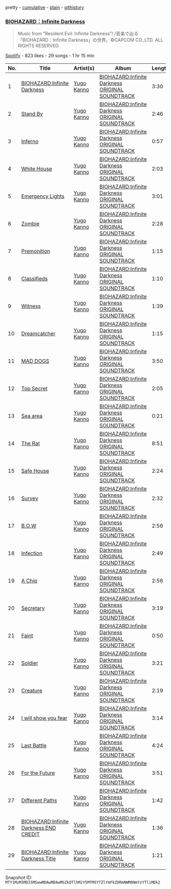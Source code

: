 pretty - [cumulative](/playlists/cumulative/37i9dQZF1DX6Iuzrmmm3ml.md) - [plain](/playlists/plain/37i9dQZF1DX6Iuzrmmm3ml) - [githistory](https://github.githistory.xyz/mackorone/spotify-playlist-archive/blob/main/playlists/plain/37i9dQZF1DX6Iuzrmmm3ml)

### [BIOHAZARD：Infinite Darkness](https://open.spotify.com/playlist/37i9dQZF1DX6Iuzrmmm3ml)

> Music from "Resident Evil: Infinite Darkness"! /音楽で辿る「BIOHAZARD：Infinite Darkness」の世界。©CAPCOM CO.,LTD\. ALL RIGHTS RESERVED.

[Spotify](https://open.spotify.com/user/spotify) - 823 likes - 29 songs - 1 hr 15 min

| No. | Title | Artist(s) | Album | Length |
|---|---|---|---|---|
| 1 | [BIOHAZARD:Infinite Darkness](https://open.spotify.com/track/5tU3rjMuqbXvReS3poiSwN) | [Yugo Kanno](https://open.spotify.com/artist/56DDzGJXY0xndL9wu9aHUD) | [BIOHAZARD:Infinite Darkness ORIGINAL SOUNDTRACK](https://open.spotify.com/album/1Nb3QiFyoBK7p0n3v1I4yZ) | 3:30 |
| 2 | [Stand By](https://open.spotify.com/track/2ysByEm0ZVyyMTtvrsIUFq) | [Yugo Kanno](https://open.spotify.com/artist/56DDzGJXY0xndL9wu9aHUD) | [BIOHAZARD:Infinite Darkness ORIGINAL SOUNDTRACK](https://open.spotify.com/album/1Nb3QiFyoBK7p0n3v1I4yZ) | 2:46 |
| 3 | [Inferno](https://open.spotify.com/track/3XtE3yukRAUU1TUxC6nOq3) | [Yugo Kanno](https://open.spotify.com/artist/56DDzGJXY0xndL9wu9aHUD) | [BIOHAZARD:Infinite Darkness ORIGINAL SOUNDTRACK](https://open.spotify.com/album/1Nb3QiFyoBK7p0n3v1I4yZ) | 0:57 |
| 4 | [White House](https://open.spotify.com/track/4VDT7Wm9egZIYMBjiaVqIq) | [Yugo Kanno](https://open.spotify.com/artist/56DDzGJXY0xndL9wu9aHUD) | [BIOHAZARD:Infinite Darkness ORIGINAL SOUNDTRACK](https://open.spotify.com/album/1Nb3QiFyoBK7p0n3v1I4yZ) | 2:03 |
| 5 | [Emergency Lights](https://open.spotify.com/track/5jt8Wlktd4XRqJzaFpuO79) | [Yugo Kanno](https://open.spotify.com/artist/56DDzGJXY0xndL9wu9aHUD) | [BIOHAZARD:Infinite Darkness ORIGINAL SOUNDTRACK](https://open.spotify.com/album/1Nb3QiFyoBK7p0n3v1I4yZ) | 3:01 |
| 6 | [Zombie](https://open.spotify.com/track/6oiMXKcO7gqVnMq9ICczdB) | [Yugo Kanno](https://open.spotify.com/artist/56DDzGJXY0xndL9wu9aHUD) | [BIOHAZARD:Infinite Darkness ORIGINAL SOUNDTRACK](https://open.spotify.com/album/1Nb3QiFyoBK7p0n3v1I4yZ) | 2:28 |
| 7 | [Premonition](https://open.spotify.com/track/5X0huSv9M6oMf2ng93uXs6) | [Yugo Kanno](https://open.spotify.com/artist/56DDzGJXY0xndL9wu9aHUD) | [BIOHAZARD:Infinite Darkness ORIGINAL SOUNDTRACK](https://open.spotify.com/album/1Nb3QiFyoBK7p0n3v1I4yZ) | 1:15 |
| 8 | [Classifieds](https://open.spotify.com/track/7aMpYVy2R8b0GucASHhDnD) | [Yugo Kanno](https://open.spotify.com/artist/56DDzGJXY0xndL9wu9aHUD) | [BIOHAZARD:Infinite Darkness ORIGINAL SOUNDTRACK](https://open.spotify.com/album/1Nb3QiFyoBK7p0n3v1I4yZ) | 1:10 |
| 9 | [Witness](https://open.spotify.com/track/3YFysav7ev19PkL83EKZrG) | [Yugo Kanno](https://open.spotify.com/artist/56DDzGJXY0xndL9wu9aHUD) | [BIOHAZARD:Infinite Darkness ORIGINAL SOUNDTRACK](https://open.spotify.com/album/1Nb3QiFyoBK7p0n3v1I4yZ) | 1:39 |
| 10 | [Dreamcatcher](https://open.spotify.com/track/1EX0RLIRknl5jSawQKYAsq) | [Yugo Kanno](https://open.spotify.com/artist/56DDzGJXY0xndL9wu9aHUD) | [BIOHAZARD:Infinite Darkness ORIGINAL SOUNDTRACK](https://open.spotify.com/album/1Nb3QiFyoBK7p0n3v1I4yZ) | 1:15 |
| 11 | [MAD DOGS](https://open.spotify.com/track/5sC5oVGIocFGLSs4h4ijUY) | [Yugo Kanno](https://open.spotify.com/artist/56DDzGJXY0xndL9wu9aHUD) | [BIOHAZARD:Infinite Darkness ORIGINAL SOUNDTRACK](https://open.spotify.com/album/1Nb3QiFyoBK7p0n3v1I4yZ) | 3:50 |
| 12 | [Top Secret](https://open.spotify.com/track/4HHkao4bmNXTRSxPt3llf7) | [Yugo Kanno](https://open.spotify.com/artist/56DDzGJXY0xndL9wu9aHUD) | [BIOHAZARD:Infinite Darkness ORIGINAL SOUNDTRACK](https://open.spotify.com/album/1Nb3QiFyoBK7p0n3v1I4yZ) | 2:05 |
| 13 | [Sea area](https://open.spotify.com/track/1XprRyhuDsBcAo6KvAU4o9) | [Yugo Kanno](https://open.spotify.com/artist/56DDzGJXY0xndL9wu9aHUD) | [BIOHAZARD:Infinite Darkness ORIGINAL SOUNDTRACK](https://open.spotify.com/album/1Nb3QiFyoBK7p0n3v1I4yZ) | 0:21 |
| 14 | [The Rat](https://open.spotify.com/track/63ufX68Rput1FSoEFECOE0) | [Yugo Kanno](https://open.spotify.com/artist/56DDzGJXY0xndL9wu9aHUD) | [BIOHAZARD:Infinite Darkness ORIGINAL SOUNDTRACK](https://open.spotify.com/album/1Nb3QiFyoBK7p0n3v1I4yZ) | 8:51 |
| 15 | [Safe House](https://open.spotify.com/track/6EgjeCHJCiONQAqmeXKGCI) | [Yugo Kanno](https://open.spotify.com/artist/56DDzGJXY0xndL9wu9aHUD) | [BIOHAZARD:Infinite Darkness ORIGINAL SOUNDTRACK](https://open.spotify.com/album/1Nb3QiFyoBK7p0n3v1I4yZ) | 2:24 |
| 16 | [Survey](https://open.spotify.com/track/7KjODExWTt1Z454B2sb0dj) | [Yugo Kanno](https://open.spotify.com/artist/56DDzGJXY0xndL9wu9aHUD) | [BIOHAZARD:Infinite Darkness ORIGINAL SOUNDTRACK](https://open.spotify.com/album/1Nb3QiFyoBK7p0n3v1I4yZ) | 2:32 |
| 17 | [B.O.W](https://open.spotify.com/track/4Y6HNffR7TsOgPxyKwu2ig) | [Yugo Kanno](https://open.spotify.com/artist/56DDzGJXY0xndL9wu9aHUD) | [BIOHAZARD:Infinite Darkness ORIGINAL SOUNDTRACK](https://open.spotify.com/album/1Nb3QiFyoBK7p0n3v1I4yZ) | 2:56 |
| 18 | [Infection](https://open.spotify.com/track/76vsbzQCGWiZzvFmZ6iA4D) | [Yugo Kanno](https://open.spotify.com/artist/56DDzGJXY0xndL9wu9aHUD) | [BIOHAZARD:Infinite Darkness ORIGINAL SOUNDTRACK](https://open.spotify.com/album/1Nb3QiFyoBK7p0n3v1I4yZ) | 2:49 |
| 19 | [A Chip](https://open.spotify.com/track/3dUydacuHhkicYu7JIH9wQ) | [Yugo Kanno](https://open.spotify.com/artist/56DDzGJXY0xndL9wu9aHUD) | [BIOHAZARD:Infinite Darkness ORIGINAL SOUNDTRACK](https://open.spotify.com/album/1Nb3QiFyoBK7p0n3v1I4yZ) | 2:56 |
| 20 | [Secretary](https://open.spotify.com/track/2oZYKsU9q8XL6dNFqCNMM6) | [Yugo Kanno](https://open.spotify.com/artist/56DDzGJXY0xndL9wu9aHUD) | [BIOHAZARD:Infinite Darkness ORIGINAL SOUNDTRACK](https://open.spotify.com/album/1Nb3QiFyoBK7p0n3v1I4yZ) | 3:19 |
| 21 | [Faint](https://open.spotify.com/track/0GUoPHrlGxo8TdlM6ajm08) | [Yugo Kanno](https://open.spotify.com/artist/56DDzGJXY0xndL9wu9aHUD) | [BIOHAZARD:Infinite Darkness ORIGINAL SOUNDTRACK](https://open.spotify.com/album/1Nb3QiFyoBK7p0n3v1I4yZ) | 0:50 |
| 22 | [Soldier](https://open.spotify.com/track/5GwcrlSdtEWUBshGCcV8O1) | [Yugo Kanno](https://open.spotify.com/artist/56DDzGJXY0xndL9wu9aHUD) | [BIOHAZARD:Infinite Darkness ORIGINAL SOUNDTRACK](https://open.spotify.com/album/1Nb3QiFyoBK7p0n3v1I4yZ) | 3:21 |
| 23 | [Creature](https://open.spotify.com/track/24yo9RnbT9Z5zDQbGwL2ai) | [Yugo Kanno](https://open.spotify.com/artist/56DDzGJXY0xndL9wu9aHUD) | [BIOHAZARD:Infinite Darkness ORIGINAL SOUNDTRACK](https://open.spotify.com/album/1Nb3QiFyoBK7p0n3v1I4yZ) | 2:19 |
| 24 | [I will show you fear](https://open.spotify.com/track/5CfGDsFOtFnXEGVvkYfedO) | [Yugo Kanno](https://open.spotify.com/artist/56DDzGJXY0xndL9wu9aHUD) | [BIOHAZARD:Infinite Darkness ORIGINAL SOUNDTRACK](https://open.spotify.com/album/1Nb3QiFyoBK7p0n3v1I4yZ) | 3:14 |
| 25 | [Last Battle](https://open.spotify.com/track/1Mgg9mhOk0Y3dm7uFFKshI) | [Yugo Kanno](https://open.spotify.com/artist/56DDzGJXY0xndL9wu9aHUD) | [BIOHAZARD:Infinite Darkness ORIGINAL SOUNDTRACK](https://open.spotify.com/album/1Nb3QiFyoBK7p0n3v1I4yZ) | 4:24 |
| 26 | [For the Future](https://open.spotify.com/track/4lgJUHt7o55cyDEBGI7fPu) | [Yugo Kanno](https://open.spotify.com/artist/56DDzGJXY0xndL9wu9aHUD) | [BIOHAZARD:Infinite Darkness ORIGINAL SOUNDTRACK](https://open.spotify.com/album/1Nb3QiFyoBK7p0n3v1I4yZ) | 3:51 |
| 27 | [Different Paths](https://open.spotify.com/track/5obXdYCRU7IwvzSimZqEnc) | [Yugo Kanno](https://open.spotify.com/artist/56DDzGJXY0xndL9wu9aHUD) | [BIOHAZARD:Infinite Darkness ORIGINAL SOUNDTRACK](https://open.spotify.com/album/1Nb3QiFyoBK7p0n3v1I4yZ) | 1:42 |
| 28 | [BIOHAZARD:Infinite Darkness END CREDIT](https://open.spotify.com/track/2jTZWf4gjjYEOGdGA7pPiY) | [Yugo Kanno](https://open.spotify.com/artist/56DDzGJXY0xndL9wu9aHUD) | [BIOHAZARD:Infinite Darkness ORIGINAL SOUNDTRACK](https://open.spotify.com/album/1Nb3QiFyoBK7p0n3v1I4yZ) | 1:36 |
| 29 | [BIOHAZARD:Infinite Darkness Title](https://open.spotify.com/track/6jVDhm2XlrBFNMKJrtbLSj) | [Yugo Kanno](https://open.spotify.com/artist/56DDzGJXY0xndL9wu9aHUD) | [BIOHAZARD:Infinite Darkness ORIGINAL SOUNDTRACK](https://open.spotify.com/album/1Nb3QiFyoBK7p0n3v1I4yZ) | 1:21 |

Snapshot ID: `MTY1MzM3MDI5MSwwMDAwMDAwMGZkOTlhM2Y5MTM5YTZlYmFkZDRmNWM0NmYzYTliMDk2`
